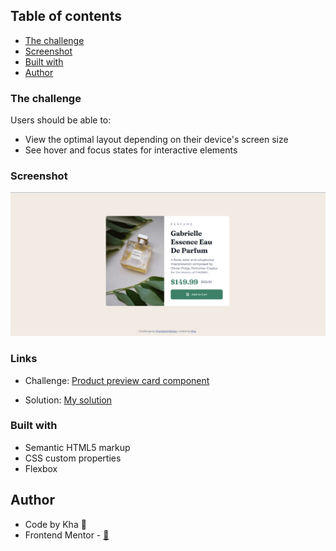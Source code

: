 ## Table of contents

  - [The challenge](#the-challenge)
  - [Screenshot](#screenshot)
  - [Built with](#built-with)
  - [Author](#author)

### The challenge

Users should be able to:

- View the optimal layout depending on their device's screen size
- See hover and focus states for interactive elements

### Screenshot

![](./images/ScreenShot.png)

### Links

- Challenge: [Product preview card component]([https://your-live-site-url.com](https://www.frontendmentor.io/challenges/product-preview-card-component-GO7UmttRfa))

- Solution: [My solution]([https://your-solution-url.com](https://minhkha27.github.io/product-preview-card-component-main/))

### Built with

- Semantic HTML5 markup
- CSS custom properties
- Flexbox

## Author
- Code by Kha :frog:
- Frontend Mentor - [:frog:]([https://www.frontendmentor.io/profile/yourusername](https://www.frontendmentor.io/profile/MinhKha27))

